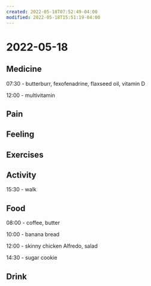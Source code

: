 ```yaml
---
created: 2022-05-18T07:52:49-04:00
modified: 2022-05-18T15:51:19-04:00
---
```


# 2022-05-18

## Medicine

07:30 - butterburr, fexofenadrine, flaxseed oil, vitamin D

12:00 - multivitamin


## Pain


## Feeling


## Exercises


## Activity

15:30 - walk


## Food

08:00 - coffee, butter

10:00 - banana bread

12:00 - skinny chicken Alfredo, salad

14:30 - sugar cookie


## Drink
